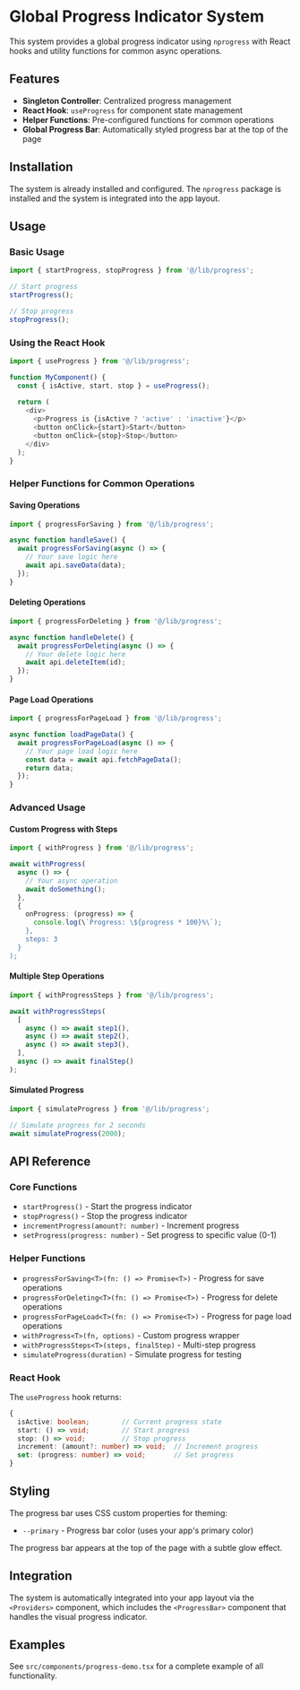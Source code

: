 # Global Progress Indicator System

This system provides a global progress indicator using `nprogress` with React hooks and utility
functions for common async operations.

## Features

- **Singleton Controller**: Centralized progress management
- **React Hook**: `useProgress` for component state management
- **Helper Functions**: Pre-configured functions for common operations
- **Global Progress Bar**: Automatically styled progress bar at the top of the page

## Installation

The system is already installed and configured. The `nprogress` package is installed and the
system is integrated into the app layout.

## Usage

### Basic Usage

```typescript
import { startProgress, stopProgress } from '@/lib/progress';

// Start progress
startProgress();

// Stop progress
stopProgress();
```

### Using the React Hook

```typescript
import { useProgress } from '@/lib/progress';

function MyComponent() {
  const { isActive, start, stop } = useProgress();
  
  return (
    <div>
      <p>Progress is {isActive ? 'active' : 'inactive'}</p>
      <button onClick={start}>Start</button>
      <button onClick={stop}>Stop</button>
    </div>
  );
}
```

### Helper Functions for Common Operations

#### Saving Operations
```typescript
import { progressForSaving } from '@/lib/progress';

async function handleSave() {
  await progressForSaving(async () => {
    // Your save logic here
    await api.saveData(data);
  });
}
```

#### Deleting Operations
```typescript
import { progressForDeleting } from '@/lib/progress';

async function handleDelete() {
  await progressForDeleting(async () => {
    // Your delete logic here
    await api.deleteItem(id);
  });
}
```

#### Page Load Operations
```typescript
import { progressForPageLoad } from '@/lib/progress';

async function loadPageData() {
  await progressForPageLoad(async () => {
    // Your page load logic here
    const data = await api.fetchPageData();
    return data;
  });
}
```

### Advanced Usage

#### Custom Progress with Steps
```typescript
import { withProgress } from '@/lib/progress';

await withProgress(
  async () => {
    // Your async operation
    await doSomething();
  },
  {
    onProgress: (progress) => {
      console.log(\`Progress: \${progress * 100}%\`);
    },
    steps: 3
  }
);
```

#### Multiple Step Operations
```typescript
import { withProgressSteps } from '@/lib/progress';

await withProgressSteps(
  [
    async () => await step1(),
    async () => await step2(),
    async () => await step3(),
  ],
  async () => await finalStep()
);
```

#### Simulated Progress
```typescript
import { simulateProgress } from '@/lib/progress';

// Simulate progress for 2 seconds
await simulateProgress(2000);
```

## API Reference

### Core Functions

- `startProgress()` - Start the progress indicator
- `stopProgress()` - Stop the progress indicator
- `incrementProgress(amount?: number)` - Increment progress
- `setProgress(progress: number)` - Set progress to specific value (0-1)

### Helper Functions

- `progressForSaving<T>(fn: () => Promise<T>)` - Progress for save operations
- `progressForDeleting<T>(fn: () => Promise<T>)` - Progress for delete operations
- `progressForPageLoad<T>(fn: () => Promise<T>)` - Progress for page load operations
- `withProgress<T>(fn, options)` - Custom progress wrapper
- `withProgressSteps<T>(steps, finalStep)` - Multi-step progress
- `simulateProgress(duration)` - Simulate progress for testing

### React Hook

The `useProgress` hook returns:
```typescript
{
  isActive: boolean;        // Current progress state
  start: () => void;        // Start progress
  stop: () => void;         // Stop progress
  increment: (amount?: number) => void;  // Increment progress
  set: (progress: number) => void;       // Set progress
}
```

## Styling

The progress bar uses CSS custom properties for theming:
- `--primary` - Progress bar color (uses your app's primary color)

The progress bar appears at the top of the page with a subtle glow effect.

## Integration

The system is automatically integrated into your app layout via the `<Providers>` component,
which includes the `<ProgressBar>` component that handles the visual progress indicator.

## Examples

See `src/components/progress-demo.tsx` for a complete example of all functionality.
